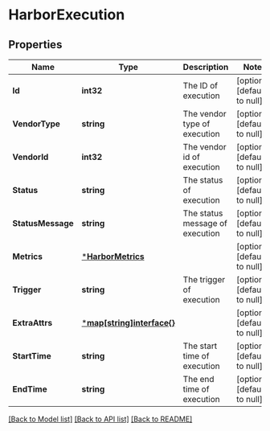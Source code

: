 # HarborExecution

## Properties
Name | Type | Description | Notes
------------ | ------------- | ------------- | -------------
**Id** | **int32** | The ID of execution | [optional] [default to null]
**VendorType** | **string** | The vendor type of execution | [optional] [default to null]
**VendorId** | **int32** | The vendor id of execution | [optional] [default to null]
**Status** | **string** | The status of execution | [optional] [default to null]
**StatusMessage** | **string** | The status message of execution | [optional] [default to null]
**Metrics** | [***HarborMetrics**](Metrics.md) |  | [optional] [default to null]
**Trigger** | **string** | The trigger of execution | [optional] [default to null]
**ExtraAttrs** | [***map[string]interface{}**](map.md) |  | [optional] [default to null]
**StartTime** | **string** | The start time of execution | [optional] [default to null]
**EndTime** | **string** | The end time of execution | [optional] [default to null]

[[Back to Model list]](../README.md#documentation-for-models) [[Back to API list]](../README.md#documentation-for-api-endpoints) [[Back to README]](../README.md)

